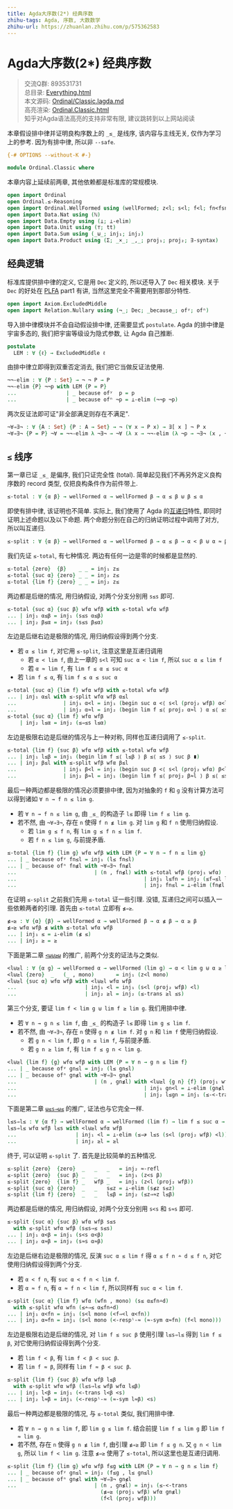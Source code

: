 ```yaml
---
title: Agda大序数(2*) 经典序数
zhihu-tags: Agda, 序数, 大数数学
zhihu-url: https://zhuanlan.zhihu.com/p/575362583
---
```


# Agda大序数(2*) 经典序数

> 交流Q群: 893531731  
> 总目录: [Everything.html](https://choukh.github.io/agda-lvo/Everything.html)  
> 本文源码: [Ordinal/Classic.lagda.md](https://github.com/choukh/agda-lvo/blob/main/src/Ordinal/Classic.lagda.md)  
> 高亮渲染: [Ordinal.Classic.html](https://choukh.github.io/agda-lvo/Ordinal.Classic.html)  
> 知乎对Agda语法高亮的支持非常有限, 建议跳转到以上网站阅读  

本章假设排中律并证明良构序数上的 `_≤_` 是线序, 该内容与主线无关, 仅作为学习上的参考. 因为有排中律, 所以非 `--safe`.

```agda
{-# OPTIONS --without-K #-}

module Ordinal.Classic where
```

本章内容上延续前两章, 其他依赖都是标准库的常规模块.

```agda
open import Ordinal
open Ordinal.≤-Reasoning
open import Ordinal.WellFormed using (wellFormed; z<l; s<l; f<l; fn<fsn)
open import Data.Nat using (ℕ)
open import Data.Empty using (⊥; ⊥-elim)
open import Data.Unit using (⊤; tt)
open import Data.Sum using (_⊎_; inj₁; inj₂)
open import Data.Product using (Σ; _×_; _,_; proj₁; proj₂; ∃-syntax)
```

## 经典逻辑

标准库提供排中律的定义, 它是用 `Dec` 定义的, 所以还导入了 `Dec` 相关模块. 关于 `Dec` 的好处在 [PLFA](https://agda-zh.github.io/PLFA-zh/) part1 有讲, 当然这里完全不需要用到那部分特性.

```agda
open import Axiom.ExcludedMiddle
open import Relation.Nullary using (¬_; Dec; _because_; ofʸ; ofⁿ)
```

导入排中律模块并不会自动假设排中律, 还需要显式 `postulate`. Agda 的排中律是宇宙多态的, 我们把宇宙等级设为隐式参数, 让 Agda 自己推断.

```agda
postulate
  LEM : ∀ {ℓ} → ExcludedMiddle ℓ
```

由排中律立即得到双重否定消去, 我们把它当做反证法使用.

```agda
¬¬-elim : ∀ {P : Set} → ¬ ¬ P → P
¬¬-elim {P} ¬¬p with LEM {P = P}
...                | _ because ofʸ  p = p
...                | _ because ofⁿ ¬p = ⊥-elim (¬¬p ¬p)
```

两次反证法即可证"非全部满足则存在不满足".

```agda
¬∀⇒∃¬ : ∀ {A : Set} {P : A → Set} → ¬ (∀ x → P x) → ∃[ x ] ¬ P x
¬∀⇒∃¬ {P = P} ¬∀ = ¬¬-elim λ ¬∃¬ → ¬∀ (λ x → ¬¬-elim (λ ¬p → ¬∃¬ (x , ¬p)))
```

## `≤` 线序

第一章已证 `_≤_` 是偏序, 我们只证完全性 (total). 简单起见我们不再另外定义良构序数的 record 类型, 仅把良构条件作为前件带上.

```agda
≤-total : ∀ {α β} → wellFormed α → wellFormed β → α ≤ β ⊎ β ≤ α
```

即使有排中律, 该证明也不简单. 实际上, 我们使用了 Agda 的[互递归](https://agda.readthedocs.io/en/v2.6.2.2/language/mutual-recursion.html)特性, 即同时证明上述命题以及以下命题. 两个命题分别在自己的归纳证明过程中调用了对方, 所以叫互递归.

```agda
≤-split : ∀ {α β} → wellFormed α → wellFormed β → α ≤ β → α < β ⊎ α ≈ β
```

我们先证 `≤-total`, 有七种情况. 两边有任何一边是零的时候都是显然的.

```agda
≤-total {zero}  {β}    _ _ = inj₁ z≤
≤-total {suc α} {zero} _ _ = inj₂ z≤
≤-total {lim f} {zero} _ _ = inj₂ z≤
```

两边都是后继的情况, 用归纳假设, 对两个分支分别用 `s≤s` 即可.

```agda
≤-total {suc α} {suc β} wfα wfβ with ≤-total wfα wfβ
... | inj₁ α≤β = inj₁ (s≤s α≤β)
... | inj₂ β≤α = inj₂ (s≤s β≤α)
```

左边是后继右边是极限的情况, 用归纳假设得到两个分支.

- 若 `α ≤ lim f`, 对它用 `≤-split`, 注意这里是互递归调用
  - 若 `α < lim f`, 由上一章的 `s<l` 可知 `suc α < lim f`, 所以 `suc α ≤ lim f`
  - 若 `α ≈ lim f`, 有 `lim f ≤ α ≤ suc α`
- 若 `lim f ≤ α`, 有 `lim f ≤ α ≤ suc α`

```agda
≤-total {suc α} {lim f} wfα wfβ with ≤-total wfα wfβ
... | inj₁ α≤l with ≤-split wfα wfβ α≤l
...               | inj₁ α<l = inj₁ (begin suc α <⟨ s<l (proj₂ wfβ) α<l ⟩ lim f ∎)
...               | inj₂ α≈l = inj₂ (begin lim f ≤⟨ proj₂ α≈l ⟩ α ≤⟨ ≤s ⟩ suc α ∎)
≤-total {suc α} {lim f} wfα wfβ
    | inj₂ l≤α = inj₂ (≤⇒≤s l≤α)
```

左边是极限右边是后继的情况与上一种对称, 同样也互递归调用了 `≤-split`.

```agda
≤-total {lim f} {suc β} wfα wfβ with ≤-total wfα wfβ
... | inj₁ l≤β = inj₁ (begin lim f ≤⟨ l≤β ⟩ β ≤⟨ ≤s ⟩ suc β ∎)
... | inj₂ β≤l with ≤-split wfβ wfα β≤l
...               | inj₁ β<l = inj₂ (begin suc β <⟨ s<l (proj₂ wfα) β<l ⟩ lim f ∎)
...               | inj₂ β≈l = inj₁ (begin lim f ≤⟨ proj₂ β≈l ⟩ β ≤⟨ ≤s ⟩ suc β ∎)
```

最后一种两边都是极限的情况必须要排中律, 因为对抽象的 `f` 和 `g` 没有计算方法可以得到诸如 `∀ n → f n ≤ lim g`.

- 若 `∀ n → f n ≤ lim g`, 由 `_≤_` 的构造子 `l≤` 即得 `lim f ≤ lim g`.
- 若不然, 由 `¬∀⇒∃¬`, 存在 `n` 使得 `f n ≰ lim g`. 对 `lim g` 和 `f n` 使用归纳假设.
  - 若 `lim g ≤ f n`, 有 `lim g ≤ f n ≤ lim f`.
  - 若 `f n ≤ lim g`, 与前提矛盾.

```agda
≤-total {lim f} {lim g} wfα wfβ with LEM {P = ∀ n → f n ≤ lim g}
... | _ because ofʸ fn≤l = inj₁ (l≤ fn≤l)
... | _ because ofⁿ fn≰l with ¬∀⇒∃¬ fn≰l
...                         | (n , fn≰l) with ≤-total wfβ (proj₁ wfα)
...                                         | inj₁ l≤fn = inj₂ (≤f⇒≤l l≤fn)
...                                         | inj₂ fn≤l = ⊥-elim (fn≰l fn≤l)
```

在证明 `≤-split` 之前我们先用 `≤-total` 证一些引理. 没错, 互递归之间可以插入一些依赖两者的引理. 首先由 `≤-total` 立即有 `≰⇒≥`.

```agda
≰⇒≥ : ∀ {α} {β} → wellFormed α → wellFormed β → α ≰ β → α ≥ β
≰⇒≥ wfα wfβ ≰ with ≤-total wfα wfβ
... | inj₁ ≤ = ⊥-elim (≰ ≤)
... | inj₂ ≥ = ≥
```

下面是第二章 [`<ω⊎≥ω`](Ordinal.WellFormed.html#5868) 的推广, 前两个分支的证法与之类似.

```agda
<l⊎≥l : ∀ {α g} → wellFormed α → wellFormed (lim g) → α < lim g ⊎ α ≥ lim g
<l⊎≥l {zero}  _   (_ , mono)       = inj₁ (z<l mono)
<l⊎≥l {suc α} wfα wfβ with <l⊎≥l wfα wfβ
...                      | inj₁ <l = inj₁ (s<l (proj₂ wfβ) <l)
...                      | inj₂ ≥l = inj₂ (≤-trans ≥l ≤s)
```

第三个分支, 要证 `lim f < lim g ⊎ lim f ≥ lim g`. 我们用排中律.

- 若 `∀ n → g n ≤ lim f`, 由 `_≤_` 的构造子 `l≤` 即得 `lim g ≤ lim f`.
- 若不然, 由 `¬∀⇒∃¬`, 存在 `n` 使得 `g n ≰ lim f`. 对 `g n` 和 `lim f` 使用归纳假设.
  - 若 `g n < lim f`, 即 `g n ≤ lim f`, 与前提矛盾.
  - 若 `g n ≥ lim f`, 有 `lim f ≤ g n < lim g`.

```agda
<l⊎≥l {lim f} {g} wfα wfβ with LEM {P = ∀ n → g n ≤ lim f}
... | _ because ofʸ gn≤l = inj₂ (l≤ gn≤l)
... | _ because ofⁿ gn≰l with ¬∀⇒∃¬ gn≰l
...                         | (n , gn≰l) with <l⊎≥l {g n} {f} (proj₁ wfβ) wfα
...                                         | inj₁ gn<l = ⊥-elim (gn≰l (<⇒≤ gn<l))
...                                         | inj₂ l≤gn = inj₁ (≤-<-trans l≤gn (f<l (proj₂ wfβ)))
```

下面是第二章 [`ω≤s⇒ω≤`](Ordinal.WellFormed.html#6201) 的推广, 证法也与它完全一样.

```agda
l≤s⇒l≤ : ∀ {α f} → wellFormed α → wellFormed (lim f) → lim f ≤ suc α → lim f ≤ α
l≤s⇒l≤ wfα wfβ l≤s with <l⊎≥l wfα wfβ
...                   | inj₁ <l = ⊥-elim (≤⇒≯ l≤s (s<l (proj₂ wfβ) <l))
...                   | inj₂ ≥l = ≥l
```

终于, 可以证明 `≤-split` 了. 首先是比较简单的五种情况.

```agda
≤-split {zero}  {zero}  _   _   _   = inj₂ ≈-refl
≤-split {zero}  {suc β} _   _   _   = inj₁ (z<s β)
≤-split {zero}  {lim f} _   wfβ _   = inj₁ (z<l (proj₂ wfβ))
≤-split {suc α} {zero}  _   _   s≤z = ⊥-elim (s≰z s≤z)
≤-split {lim f} {zero}  _   _   l≤β = inj₂ (≤z⇒≈z l≤β)
```

两边都是后继的情况, 用归纳假设, 对两个分支分别用 `s<s` 和 `s≈s` 即可.

```agda
≤-split {suc α} {suc β} wfα wfβ s≤s
  with ≤-split wfα wfβ (s≤s⇒≤ s≤s)
... | inj₁ α<β = inj₁ (s<s α<β)
... | inj₂ α≈β = inj₂ (s≈s α≈β)
```

左边是后继右边是极限的情况, 反演 `suc α ≤ lim f` 得 `α ≤ f n ∸ d ≤ f n`, 对它使用归纳假设得到两个分支.

- 若 `α < f n`, 有 `suc α < f n < lim f`.
- 若 `α ≈ f n`, 有 `α ≈ f n < lim f`, 所以同样有 `suc α < lim f`.

```agda
≤-split {suc α} {lim f} wfα (wfn , mono) (s≤ α≤fn∸d)
  with ≤-split wfα wfn (≤∸⇒≤ α≤fn∸d)
... | inj₁ α<fn = inj₁ (s<l mono (<f⇒<l α<fn))
... | inj₂ α≈fn = inj₁ (s<l mono (<-respˡ-≈ (≈-sym α≈fn) (f<l mono)))
```

左边是极限右边是后继的情况, 对 `lim f ≤ suc β` 使用引理 `l≤s⇒l≤` 得到 `lim f ≤ β`, 对它使用归纳假设得到两个分支.

- 若 `lim f < β`, 有 `lim f < β < suc β`.
- 若 `lim f ≈ β`, 同样有 `lim f ≈ β < suc β`.

```agda
≤-split {lim f} {suc β} wfα wfβ l≤β
  with ≤-split wfα wfβ (l≤s⇒l≤ wfβ wfα l≤β)
... | inj₁ l<β = inj₁ (<-trans l<β <s)
... | inj₂ l≈β = inj₁ (<-respˡ-≈ (≈-sym l≈β) <s)
```

最后一种两边都是极限的情况, 与 `≤-total` 类似, 我们用排中律.

- 若 `∀ n → g n ≤ lim f`, 即 `lim g ≤ lim f`. 结合前提 `lim f ≤ lim g` 即 `lim f ≈ lim g`.
- 若不然, 存在 `n` 使得 `g n ≰ lim f`, 由引理 `≰⇒≥` 即 `lim f ≤ g n`. 又 `g n < lim g`, 所以 `lim f < lim g`. 注意 `≰⇒≥` 使用了 `≤-total`, 所以这里也是互递归调用.

```agda
≤-split {lim f} {lim g} wfα wfβ f≤g with LEM {P = ∀ n → g n ≤ lim f}
... | _ because ofʸ gn≤l = inj₂ (f≤g , l≤ gn≤l)
... | _ because ofⁿ gn≰l with ¬∀⇒∃¬ gn≰l
...                         | (n , gn≰l) = inj₁ (≤-<-trans
                              (≰⇒≥ (proj₁ wfβ) wfα gn≰l)
                              (f<l (proj₂ wfβ)))
```
